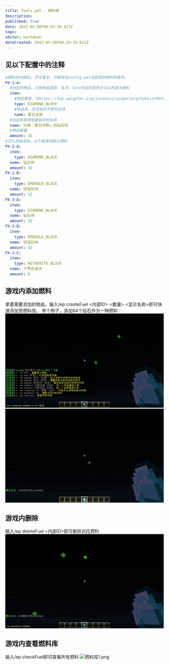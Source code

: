 ```yaml
---
title: fuels.yml - 燃料库
description: 
published: true
date: 2022-05-08T00:54:50.927Z
tags: 
editor: markdown
dateCreated: 2022-05-08T00:29:50.611Z
---
```


## 见以下配置中的注释
```yaml
#燃料的内部ID，不可重复，可填写在config.yml经验泵的燃料列表中。
PX-1-A:
  #对应的物品，只有物品类型、名字、lore完全匹配的才可以判定为燃料
  item:
    #物品类型，见https://hub.spigotmc.org/javadocs/spigot/org/bukkit/Material.html
    type: DIAMOND_BLOCK
    #物品名，若没有则不填写这项
    name: 夏日冰熊
  #在经验泵控制面板中的名称
  name: 叫做『夏日冰熊』的钻石块
  #物品数量
  amount: 32
#可以自由添加，以下是其他默认燃料
PX-2-A:
  item:
    type: DIAMOND_BLOCK
  name: 钻石块
  amount: 32
PX-2-B:
  item:
    type: EMERALD_BLOCK
  name: 绿宝石块
  amount: 32
PX-3-A:
  item:
    type: DIAMOND_BLOCK
  name: 钻石块
  amount: 32
PX-3-B:
  item:
    type: EMERALD_BLOCK
  name: 绿宝石块
  amount: 32
PX-3-C:
  item:
    type: NETHERITE_BLOCK
  name: 下界合金块
  amount: 8
```
## 游戏内添加燃料
拿着需要添加的物品，输入/ep createFuel <内部ID> <数量> <显示名称>即可快速添加至燃料库。
举个例子，添加64个钻石作为一种燃料：
![燃料库3.png](/exppump/燃料库3.png)
![燃料库2.png](/exppump/燃料库2.png)

## 游戏内删除
输入/ep deleteFuel <内部ID>即可删除对应燃料
![燃料库4.png](/exppump/燃料库4.png)

## 游戏内查看燃料库
输入/ep checkFuel即可查看所有燃料
![燃料库1.png](/exppump/燃料库1.png)
